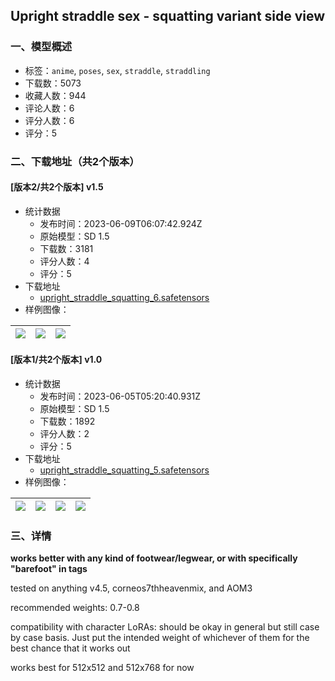 ## Upright straddle sex - squatting variant side view
### 一、模型概述

- 标签：`anime`, `poses`, `sex`, `straddle`, `straddling`
- 下载数：5073
- 收藏人数：944
- 评论人数：6
- 评分人数：6
- 评分：5

### 二、下载地址（共2个版本）

#### [版本2/共2个版本] v1.5

- 统计数据
  - 发布时间：2023-06-09T06:07:42.924Z
  - 原始模型：SD 1.5
  - 下载数：3181
  - 评分人数：4
  - 评分：5
- 下载地址
  - [upright_straddle_squatting_6.safetensors](https://civitai.com/api/download/models/89560)
- 样例图像：

| <img src="https://image.civitai.com/xG1nkqKTMzGDvpLrqFT7WA/8b981ede-3a9f-4df5-8f0c-10d4f202e7bc/width=450/1036316.jpeg" /> | <img src="https://image.civitai.com/xG1nkqKTMzGDvpLrqFT7WA/1fa84ffc-3c00-4813-a7f5-79098b132193/width=450/1036180.jpeg" /> | <img src="https://image.civitai.com/xG1nkqKTMzGDvpLrqFT7WA/dfdc8510-060c-4d70-8635-c1859022e3f8/width=450/1036315.jpeg" /> |
| ---- | ---- | ---- |

#### [版本1/共2个版本] v1.0

- 统计数据
  - 发布时间：2023-06-05T05:20:40.931Z
  - 原始模型：SD 1.5
  - 下载数：1892
  - 评分人数：2
  - 评分：5
- 下载地址
  - [upright_straddle_squatting_5.safetensors](https://civitai.com/api/download/models/89278)
- 样例图像：

| <img src="https://image.civitai.com/xG1nkqKTMzGDvpLrqFT7WA/1fead63f-941d-4349-ae02-568d1ac5a26e/width=450/1031264.jpeg" /> | <img src="https://image.civitai.com/xG1nkqKTMzGDvpLrqFT7WA/acfa60ac-c46c-41de-b003-1b3aa3b81588/width=450/1031269.jpeg" /> | <img src="https://image.civitai.com/xG1nkqKTMzGDvpLrqFT7WA/4362b0a1-d19a-4cd2-90bb-4b28493e833f/width=450/1031272.jpeg" /> | <img src="https://image.civitai.com/xG1nkqKTMzGDvpLrqFT7WA/98dc0abc-6faa-499a-8a07-749ab405ef0b/width=450/1031274.jpeg" /> |
| ---- | ---- | ---- | ---- |


### 三、详情
<p><strong>works better with any kind of footwear/legwear, or with specifically "barefoot" in tags</strong></p><p>tested on anything v4.5, corneos7thheavenmix, and AOM3</p><p>recommended weights: 0.7-0.8</p><p>compatibility with character LoRAs: should be okay in general but still case by case basis. Just put the intended weight of whichever of them for the best chance that it works out</p><p>works best for 512x512 and 512x768 for now</p>